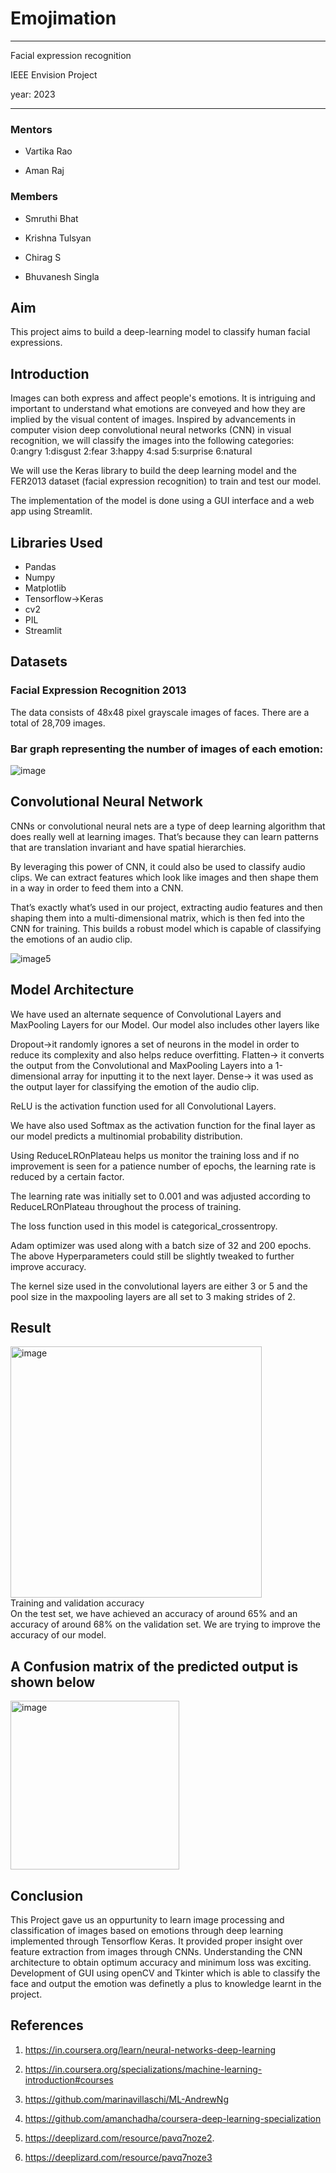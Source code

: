 # Emojimation

---
Facial expression recognition 

IEEE Envision Project

year: 2023

---



### Mentors

- Vartika Rao

- Aman Raj

### Members

- Smruthi Bhat

- Krishna Tulsyan

- Chirag S

- Bhuvanesh Singla

## Aim

This project aims to build a deep-learning model to classify human facial expressions.

## Introduction

Images can both express and affect people's emotions. It is intriguing and important to understand what emotions are conveyed and how they are implied by the visual content of images. Inspired by advancements in computer vision deep convolutional neural networks (CNN) in visual recognition, we will classify the images into the following categories:
 0:angry
 1:disgust
 2:fear
 3:happy
 4:sad
 5:surprise
 6:natural
 
We will use the Keras library to build the deep learning model and the FER2013 dataset (facial expression recognition) to train and test our model.

The implementation of the model is done using a GUI interface and a web app using Streamlit.

## Libraries Used 
- Pandas 
- Numpy 
- Matplotlib 
- Tensorflow->Keras
- cv2
- PIL
- Streamlit

## Datasets 

###  Facial Expression Recognition 2013

The data consists of 48x48 pixel grayscale images of faces. There are a total of 28,709 images. 

### Bar graph representing the number of images of each emotion: 

![image](https://github.com/amanrajNitk/image/blob/6f2106652508873d5685346314a6eb1744738a23/Screenshot%202023-05-13%20235406.png)

## Convolutional Neural Network

CNNs or convolutional neural nets are a type of deep learning algorithm that does really well at learning images. That’s because they can learn patterns that are translation invariant and have spatial hierarchies. 

By leveraging this power of CNN, it could also be used to classify audio clips. We can extract features which look like images and then shape them in a way in order to feed them into a CNN. 

That’s exactly what’s used in our project, extracting audio features and then shaping them into a multi-dimensional matrix, which is then fed into the CNN for training. This builds a robust model which is capable of classifying the emotions of an audio clip. 

![image5](https://user-images.githubusercontent.com/78913275/175575885-c2503de9-14e7-451d-bdb5-b80f533009d0.png)

## Model Architecture

We have used an alternate sequence of Convolutional Layers and MaxPooling Layers for our Model. Our model also includes other layers like 

Dropout->it randomly ignores a set of neurons in the model in order to reduce its complexity and also helps reduce overfitting. 
Flatten-> it converts the output from the Convolutional and MaxPooling Layers into a 1-dimensional array for inputting it to the next layer. 
Dense-> it was used as the output layer for classifying the emotion of the audio clip. 

ReLU is the activation function used for all Convolutional Layers. 

We have also used Softmax as the activation function for the final layer as our model predicts a multinomial probability distribution. 

Using ReduceLROnPlateau helps us monitor the training loss and if no improvement is seen for a patience number of epochs, the learning rate is reduced by a certain factor. 

The learning rate was initially set to 0.001 and was adjusted according to ReduceLROnPlateau throughout the process of training. 

The loss function used in this model is categorical_crossentropy. 

Adam optimizer was used along with a batch size of 32 and 200 epochs.  The above Hyperparameters could still be slightly tweaked to further improve accuracy. 

The kernel size used in the convolutional layers are either 3 or 5 and the pool size in the maxpooling layers are all set to 3 making strides of 2. 

## Result 
<img width="402" alt="image" src="https://github.com/Chiru2004/Emojimation/assets/123258424/0d8a8f1b-f4f7-4a2b-b581-e44b22853b17">
<br>Training and validation accuracy

<br>
On the test set, we have achieved an accuracy of around 65% and an accuracy of around 68% on the validation set. 
We are trying to improve the accuracy of our model. 

## A Confusion matrix of the predicted output is shown below 

<img width="270" alt="image" src="https://github.com/Chiru2004/Emojimation/assets/123258424/94c65447-90c1-4855-a565-4c88bc6fa4c4">

## Conclusion 

This Project gave us an oppurtunity to learn image processing and classification of images based on emotions through deep learning implemented through Tensorflow Keras. It provided proper insight over feature extraction from images through CNNs. Understanding the CNN architecture to obtain optimum accuracy and minimum loss was exciting. Development of GUI using openCV and Tkinter which is able to classify the face and output the emotion was definetly a plus to knowledge learnt in the project.

## References

1. https://in.coursera.org/learn/neural-networks-deep-learning	

2. https://in.coursera.org/specializations/machine-learning-introduction#courses

3. https://github.com/marinavillaschi/ML-AndrewNg

4. https://github.com/amanchadha/coursera-deep-learning-specialization

5. https://deeplizard.com/resource/pavq7noze2.

6. https://deeplizard.com/resource/pavq7noze3 
 
